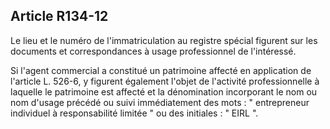 Article R134-12
----
Le lieu et le numéro de l'immatriculation au registre spécial figurent sur les
documents et correspondances à usage professionnel de l'intéressé.

Si l'agent commercial a constitué un patrimoine affecté en application de
l'article L. 526-6, y figurent également l'objet de l'activité professionnelle à
laquelle le patrimoine est affecté et la dénomination incorporant le nom ou nom
d'usage précédé ou suivi immédiatement des mots : " entrepreneur individuel à
responsabilité limitée " ou des initiales : " EIRL ".
